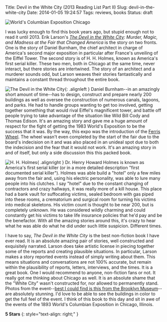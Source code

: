 Title: Devil in the White City (2013 Reading List Part II)
Slug: devil-in-the-white-city
Date: 2014-01-05 19:24:57
Tags: reviews, books
Status: draft

![World's Columbian Exposition Chicago]({filename}../static/images/2014/columbianexposition.jpg "World's Columbian Exposition Chicago")

I was lucky enough to find this book years ago, but stupid enough not to read
it until 2013.  Erik Larson's _[The Devil in the White City][devil]: Murder,
Magic, and Madness at the Fair that Changed America_ is the story on two fronts.
One is the story of Daniel Burnham, the chief architect in charge of America's
second major exposition in particular after France's unveiling of the Eiffel
Tower.  The second story is of H. H. Holmes, known as America's first serial
killer.  These two men, both in Chicago at the same time, never interact, but
there stories are intertwined.  The story of an architect and a murderer sounds
odd, but Larson weaves their stories fantastically and maintains a constant
thread throughout the entire book.

![The Devil in the White City]({filename}../static/images/2014/devilinwhitecity.jpg "The Devil in the White City"){: .alignleft }
Daniel Burnham--in an amazingly short amount of time--has to design, construct
and prepare nearly 200 buildings as well as oversee the construction of
numerous canals, lagoons, and parks.  He had to handle groups wanting to get
too involved, getting together something that would rival Eiffel's magnificent
tower, and battle off people trying to take advantage of the situation like
Wild Bill Cody and Thomas Edison.  It's an amazing story and gave me a huge
amount of respect for the fight of getting the 1983 World's Exposition to be
the success that it was.  By the way, this expo was the introduction of the
[Ferris Wheel][wheel].  The wheel wasn't even completed by the start of the
fair due to the board's indecision on it and was also placed in an unideal
spot due to both the indecision and the fear that it would not work.  It's an
amazing story in and of itself, but only a side discussion this this packed
book.

![H. H. Holmes]({filename}../static/images/2014/hhholmes.jpg "H. H. Holmes"){ .alignright }
Dr. Henry Howard Holmes is known as America's first serial killer (or in a more
detailed description "first documented serial killer").  Holmes was able build
a "hotel" only a few miles away from the fair and, using his electric
personality, was able to lure many people into his clutches.  I say "hotel" due
to the constant changing of contractors and crazy hallways, it was really more
of a kill house.  This place had a bank vault for suffocating victims, sealed
bedroom with gas piped into these rooms, a crematorium and surgical room for
turning his victims into medical skeletons.  His victim count is thought to be
near 200, but is completely unknown.  He was considered wildly charming and
could constantly get his victims to take life insurance policies that he'd pay
and be the benefactor.  With all the amazing stories around this, it's crazy
to hear what he was able do what he did under such little suspicion.  Different
times.

I have to say, _The Devil in the White City_ is the best non-fiction book I have
ever read.  It is an absolute amazing pair of stories, well constructed and
exquisitely narrated.  Larson does take artistic license in piecing together
some of the reports and creating plausible situations.  In particular, Larson
makes a story reported events instead of simply writing about them.  This means
situations and conversations are not 100% accurate, but remain within the
plausibility of reports, letters, interviews, and the times.  It is a great
book.  One I would recommend to anyone, non-fiction fans or not.  It really got
me thinking about Chicago as well.  It is an absolute shame that the "White
City" wasn't constructed for, nor allowed to permanently stand.  Photos from
the event--[best I could find is this from the Brooklyn Museum][photos]--are
absolutely stunning.  I'd love to be able to see the buildings in color to get
the full feel of the event.  I think of this book to this day and sit in awe of
the events of the 1893 World's Columbian Exposition in Chicago, Illinois.

**5 Stars**
{: style="text-align: right;" }

[devil]: http://www.amazon.com/gp/product/0375725601/ref=as_li_ss_il?ie=UTF8&camp=1789&creative=390957&creativeASIN=0375725601&linkCode=as2&tag=traeblain-20
[wheel]: https://en.wikipedia.org/wiki/Ferris_Wheel
[photos]: http://www.flickr.com/photos/brooklyn_museum/sets/72157606873382962/
